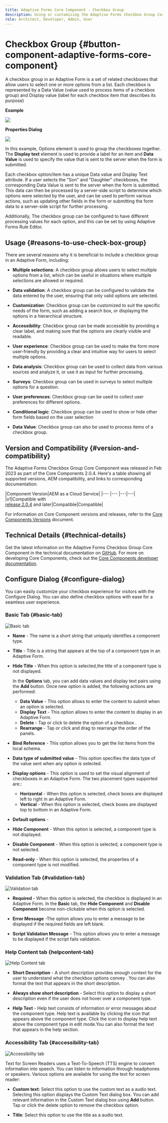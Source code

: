 ```yaml
---
title: Adaptive Forms Core Component - Checkbox Group
description: Using or customizing the Adaptive Forms Checkbox Group Core Component.
role: Architect, Developer, Admin, User
---
```


# Checkbox Group {#button-component-adaptive-forms-core-component}

A checkbox group in an Adaptive Form is a set of related checkboxes that allow users to select one or more options from a list. Each checkbox is represented by a Data Value (value used to process items of a checkbox group) and Display value (label for each checkbox item that describes its purpose)

**Example**

![](/help/adaptive-forms/assets/checkbox-group.png)

**Properties Dialog**

![](/help/adaptive-forms/assets/checkbox-group-properties.png)

In this example, Options element is used to group the checkboxes together. The **Display text** element is used to provide a label for an item and **Data Value** is used to specify the value that is sent to the server when the form is submitted. 

Each checkbox option/item has a unique Data value and Display Text attribute. If a user selects the "Son" and "Daughter" checkboxes, the corresponding Data Value is sent to the server when the form is submitted. This data can then be processed by a server-side script to determine which options were selected by the user, and can be used to perform various actions, such as updating other fields in the form or submitting the form data to a server-side script for further processing.

Additionally, The checkbox group can be configured to have different processing values for each option, and this can be set by using Adaptive Forms Rule Editor.

## Usage {#reasons-to-use-check-box-group}

There are several reasons why it is beneficial to include a checkbox group in an Adaptive Form, including:

*   **Multiple selections**: A checkbox group allows users to select multiple options from a list, which can be useful in situations where multiple selections are allowed or required.

*   **Data validation**: A checkbox group can be configured to validate the data entered by the user, ensuring that only valid options are selected.

*   **Customization**: Checkbox group can be customized to suit the specific needs of the form, such as adding a search box, or displaying the options in a hierarchical structure.

*   **Accessibility**: Checkbox group can be made accessible by providing a clear label, and making sure that the options are clearly visible and readable.

*   **User experience**: Checkbox group can be used to make the form more user-friendly by providing a clear and intuitive way for users to select multiple options.

*   **Data analysis**: Checkbox group can be used to collect data from various sources and analyze it, or use it as input for further processing.

*   **Surveys**: Checkbox group can be used in surveys to select multiple options for a question.

*   **User preferences**: Checkbox group can be used to collect user preferences for different options.

*   **Conditional logic**: Checkbox group can be used to show or hide other form fields based on the user selection

*   **Data Value**: Checkbox group can also be used to process items of a checkbox group.

## Version and Compatibility {#version-and-compatibility}

The Adaptive Forms Checkbox Group Core Component was released in Feb 2023 as part of the Core Components 2.0.4. Here's a table showing all supported versions, AEM compatibility, and links to corresponding documentation:

|Component Version|AEM as a Cloud Service|
|--- |--- |---|---|
|v1|Compatible with<br>[release 2.0.4](/help/versions.md) and later|Compatible|Compatible|

For information on Core Component versions and releases, refer to the [Core Components Versions](/help/versions.md) document.

<!-- ## Sample Component Output {#sample-component-output}

To experience the Accordion Component as well as see examples of its configuration options as well as HTML and JSON output, visit the [Component Library](https://adobe.com/go/aem_cmp_library_accordion). -->

## Technical Details {#technical-details}

Get the latest information on the Adaptive Forms Checkbox Group Core Component in the technical documentation on [GitHub](https://github.com/adobe/aem-core-forms-components/tree/master/ui.af.apps/src/main/content/jcr_root/apps/core/fd/components/form/checkboxgroup/v1/checkboxgroup). For more on developing Core Components, check out the [Core Components developer documentation](/help/developing/overview.md).

## Configure Dialog {#configure-dialog}

You can easily customize your checkbox experience for visitors with the Configure Dialog. You can also define checkbox options with ease for a seamless user experience.

### Basic Tab {#basic-tab}

![Basic tab](/help/adaptive-forms/assets/checkbox_basictab.png)

* **Name** - The name is a short string that uniquely identifies a component type.

* **Title** - Title is a string that appears at the top of a component type in an Adaptive Form.

* **Hide Title** - When this option is selected,the title of a component type is not displayed.

    In the **Options** tab, you can add data values and display text pairs using the **Add** button. Once new option is added, the following actions are performed:
    
    * **Data Value** - This option allows to enter the content to submit when an option is selected.
    * **Display Text** - This option allows to enter the content to display in an Adaptive Form.
    * **Delete** - Tap or click to delete the option of a checkbox .
    * **Rearrange** - Tap or click and drag to rearrange the order of the panels. 

* **Bind Reference** - This option allows you to get the list items from the local schema.

* **Data type of submitted value** - This option specifies the data type of the value sent when any option is selected.

* **Display options** -  This option is used to set the visual alignment of checkboxes in an Adaptive Form. The two placement types  supported are::
    * **Horizontal** - When this option is selected, check boxes are displayed left to right in an Adaptive Form.
    * **Vertical** - When this option is selected, check boxes are displayed top to bottom in an Adaptive Form.
* **Default options** - 
* **Hide Component** - When this option is selected, a component type is not displayed. 
* **Disable Component** - When this option is selected, a component type is not selected.
* **Read-only** - When this option is selected, the properties of a component type is not modified.

### Validation Tab {#validation-tab}

![Validation tab](/help/adaptive-forms/assets/checkbox_validationtab.png)

* **Required** - When this option is selected, the checkbox is displayed in an Adaptive Form. In the **Basic** tab, the **Hide Component** and **Disable Component** become non-clickable when this option is selected.

* **Error Message** -The option allows you to enter a message to be displayed if the required fields are left blank.

* **Script Validation Message** - This option allows you to enter a message to be displayed if the script fails validation.

### Help Content tab {helpcontent-tab}

![Help Content tab](/help/adaptive-forms/assets/checkbox_helptab.png)

* **Short Description** - A short description provides enough context for the user to understand what the checkbox options convey . You can also format the text that appears in the short description.

* **Always show short description** - Select this option to display a short description even if the user does not hover over a component type.

* **Help Text** - Help text consists of information or error messages about the component type. Help text is available by clicking the icon that appears above the component type. Click the icon to display help text above the component type in edit mode.You can also format the text that appears in the help section.

### Accessibility Tab {#accessibility-tab}

![Accessibility tab](/help/adaptive-forms/assets/checkbox_accessibility.png)

Text for Screen Readers uses a Text-To-Speech (TTS) engine to convert information into speech. You can listen to information  through headphones or speakers. Various options are available for using the text for screen reader:

* **Custom text**: Select this option to use the custom text as a audio text. Selecting this option displays the Custom Text dialog box. You can add relevant information in the Custom Text dialog box using **Add** button. Tap or click the delete option to remove the checkbox option.

* **Title**: Select this option to use the title as a audio text.
